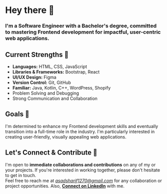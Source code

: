 # Hey there 👋
### I'm a Software Engineer with a Bachelor's degree, committed to mastering Frontend development for impactful, user-centric web applications.

## Current Strengths 💪
- **Languages:** HTML, CSS, JavaScript
- **Libraries & Frameworks:** Bootstrap, React
- **UI/UX Design:** Figma
- **Version Control:** Git, GitHub
- **Familiar:** Java, Kotlin, C++, WordPress, Shopify
- Problem Solving and Debugging
- Strong Communication and Collaboration

## Goals 🚀
I'm determined to enhance my Frontend development skills and eventually transition into a full-time role in the industry. I'm particularly interested in creating user-friendly, visually appealing web applications.

## Let's Connect & Contribute 📍
I'm open to **immediate collaborations and contributions** on any of my or your projects. If you're interested in working together, please don't hesitate to get in touch. 
<br>
Feel free to reach me at *asadsharif1270@gmail.com* for any collaboration or project opportunities. Also, **[Connect on LinkedIn](https://www.linkedin.com/in/asad--sharif/)** with me.
